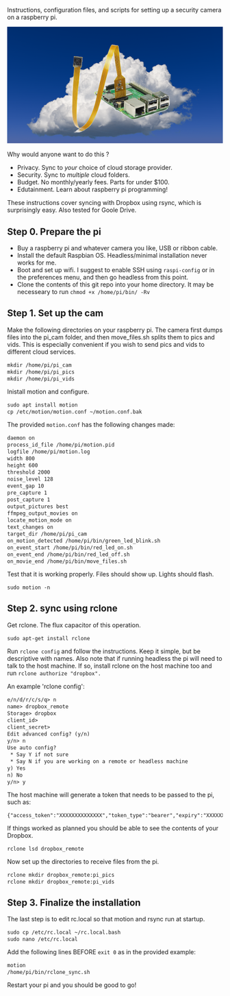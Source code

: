 Instructions, configuration files, and scripts for setting up a security camera on a raspberry pi.

<img src="https://raw.githubusercontent.com/akettring/pi_cam/main/pi_cloud.png">

Why would anyone want to do this ?
- Privacy. Sync to *your* choice of cloud storage provider.
- Security. Sync to *multiple* cloud folders.
- Budget. No monthly/yearly fees. Parts for under $100.
- Edutainment. Learn about raspberry pi programming!
    
These instructions cover syncing with Dropbox using rsync, which is surprisingly easy. Also tested for Goole Drive.




## Step 0. Prepare the pi

- Buy a raspberry pi and whatever camera you like, USB or ribbon cable.
- Install the default Raspbian OS. Headless/minimal installation never works for me.
- Boot and set up wifi. I suggest to enable SSH using `raspi-config` or in the preferences menu, and then go headless from this point.
- Clone the contents of this git repo into your home directory. It may be necesseary to run `chmod +x /home/pi/bin/ -Rv`




## Step 1. Set up the cam


Make the following directories on your raspberry pi. 
The camera first dumps files into the pi_cam folder, and then move_files.sh splits them to pics and vids.
This is especially convenient if you wish to send pics and vids to different cloud services.

    mkdir /home/pi/pi_cam
    mkdir /home/pi/pi_pics
    mkdir /home/pi/pi_vids

Inistall motion and configure.

    sudo apt install motion
    cp /etc/motion/motion.conf ~/motion.conf.bak

The provided `motion.conf` has the following changes made:

    daemon on
    process_id_file /home/pi/motion.pid
    logfile /home/pi/motion.log    
    width 800
    height 600
    threshold 2000
    noise_level 128
    event_gap 10
    pre_capture 1
    post_capture 1
    output_pictures best
    ffmpeg_output_movies on
    locate_motion_mode on
    text_changes on 
    target_dir /home/pi/pi_cam
    on_motion_detected /home/pi/bin/green_led_blink.sh
    on_event_start /home/pi/bin/red_led_on.sh
    on_event_end /home/pi/bin/red_led_off.sh
    on_movie_end /home/pi/bin/move_files.sh

Test that it is working properly. Files should show up. Lights should flash.

    sudo motion -n




## Step 2. sync using rclone

Get rclone. The flux capacitor of this operation.

    sudo apt-get install rclone

Run `rclone config` and follow the instructions.
Keep it simple, but be descriptive with names.
Also note that if running headless the pi will need to talk to the host machine.
If so, install rclone on the host machine too and run `rclone authorize "dropbox".`

An example 'rclone config':

    e/n/d/r/c/s/q> n
    name> dropbox_remote
    Storage> dropbox
    client_id> 
    client_secret> 
    Edit advanced config? (y/n)
    y/n> n
    Use auto config?
     * Say Y if not sure
     * Say N if you are working on a remote or headless machine
    y) Yes
    n) No
    y/n> y

The host machine will generate a token that needs to be passed to the pi, such as:

    {"access_token":"XXXXXXXXXXXXXX","token_type":"bearer","expiry":"XXXXXXXX"}


If things worked as planned you should be able to see the contents of your Dropbox.

    rclone lsd dropbox_remote

Now set up the directories to receive files from the pi.

    rclone mkdir dropbox_remote:pi_pics
    rclone mkdir dropbox_remote:pi_vids




## Step 3. Finalize the installation

The last step is to edit rc.local so that motion and rsync run at startup.

    sudo cp /etc/rc.local ~/rc.local.bash
    sudo nano /etc/rc.local

Add the following lines BEFORE `exit 0` as in the provided example:

    motion
    /home/pi/bin/rclone_sync.sh

Restart your pi and you should be good to go!

